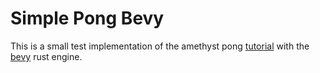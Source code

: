 Simple Pong Bevy
================

This is a small test implementation of the amethyst pong [tutorial](https://book.amethyst.rs/stable/pong-tutorial.html)
with the [bevy](https://bevyengine.org/) rust engine.
